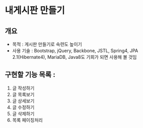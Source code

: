 # 내게시판 만들기

## 개요
- 목적 : 게시판 만들기로 숙련도 높이기
- 사용 기술 : Bootstrap, jQuery, Backbone, JSTL, Spring4, JPA 2.1(Hibernate4), MariaDB, Java8도 기회가 되면 사용해 볼 것임

## 구현할 기능 목록 :
1. 글 작성하기
2. 글 목록보기
3. 글 상세보기
4. 글 수정하기
5. 글 삭제하기
6. 목록 페이징처리
